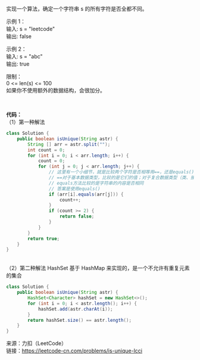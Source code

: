 实现一个算法，确定一个字符串 s 的所有字符是否全都不同。            

示例 1：              
输入: s = "leetcode"                  
输出: false                        

示例 2：                  
输入: s = "abc"                   
输出: true                

限制：                    
0 <= len(s) <= 100    
如果你不使用额外的数据结构，会很加分。  

&emsp;   

**代码：**             
（1）第一种解法          
```java
class Solution {
    public boolean isUnique(String astr) {
        String [] arr = astr.split("");
        int count = 0;
        for (int i = 0; i < arr.length; i++) {
            count = 0;
            for (int j = 0; j < arr.length; j++) {
                // 这里有一个小细节，就是比较两个字符是否相等用==，还是equals()
                // ==对于基本数据类型，比较的是它们的值；对于复合数据类型（类、接口、数组），比较的是他们在内存中的存放地址
                // equals方法比较的是字符串的内容是否相同
                // 答案是使用equals()
                if (arr[i].equals(arr[j])) {
                    count++;
                }
                if (count >= 2) {
                    return false;
                }
            }  
        }
        return true;
    }
}
```         
&emsp;          
（2）第二种解法
HashSet 基于 HashMap 来实现的，是一个不允许有重复元素的集合
```java
class Solution {
    public boolean isUnique(String astr) {
        HashSet<Character> hashSet = new HashSet<>();
        for (int i = 0; i < astr.length(); i++) {
            hashSet.add(astr.charAt(i));
        }
        return hashSet.size() == astr.length();
    }
}
```



来源：力扣（LeetCode）              
链接：https://leetcode-cn.com/problems/is-unique-lcci
